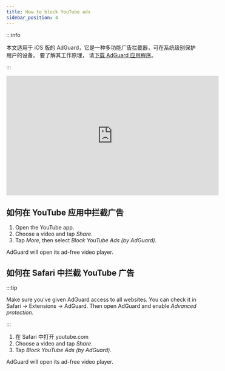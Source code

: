 ```yaml
---
title: How to block YouTube ads
sidebar_position: 4
---
```


:::info

本文适用于 iOS 版的 AdGuard，它是一种多功能广告拦截器，可在系统级别保护用户的设备。 要了解其工作原理， 请[下载 AdGuard 应用程序](https://agrd.io/download-kb-adblock)。

:::  

<iframe width="560" height="315" class="youtube-video" src="https://www.youtube-nocookie.com/embed/YW9Ojcm1Gkg" title="YouTube video player" frameborder="0" allow="accelerometer; autoplay; clipboard-write; encrypted-media; gyroscope; picture-in-picture" allowfullscreen></iframe>

## 如何在 YouTube 应用中拦截广告

1. Open the YouTube app.
1. Choose a video and tap *Share*.
1. Tap *More*, then select *Block YouTube Ads (by AdGuard)*.

AdGuard will open its ad-free video player.

## 如何在 Safari 中拦截 YouTube 广告

:::tip

Make sure you've given AdGuard access to all websites. You can check it in Safari → Extensions → AdGuard. Then open AdGuard and enable *Advanced protection*.

:::

1. 在 Safari 中打开 youtube.com
1. Choose a video and tap *Share*.
1. Tap *Block YouTube Ads (by AdGuard)*.

AdGuard will open its ad-free video player.

